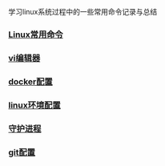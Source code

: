 
学习linux系统过程中的一些常用命令记录与总结
### [Linux常用命令](https://github.com/957001934/Linux/blob/main/Linux%E5%B8%B8%E7%94%A8%E5%91%BD%E4%BB%A4.md)  
### [vi编辑器](https://github.com/957001934/Linux/blob/main/Vi%E7%BC%96%E8%BE%91%E5%99%A8.md)  
### [docker配置](https://github.com/957001934/Linux/blob/main/docker%E5%AE%89%E8%A3%85%E9%85%8D%E7%BD%AE.md)
### [linux环境配置](https://github.com/957001934/Linux/blob/main/linux%E9%85%8D%E7%BD%AE.md)
### [守护进程](https://github.com/957001934/Linux/blob/main/%E5%AE%88%E6%8A%A4%E8%BF%9B%E7%A8%8B.md)
### [git配置](https://github.com/957001934/Linux/blob/main/git%E5%AE%89%E8%A3%85%E9%85%8D%E7%BD%AE.md)
